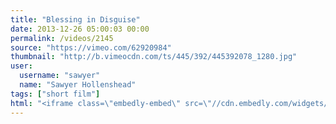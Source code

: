 ```yaml
---
title: "Blessing in Disguise"
date: 2013-12-26 05:00:03 00:00
permalink: /videos/2145
source: "https://vimeo.com/62920984"
thumbnail: "http://b.vimeocdn.com/ts/445/392/445392078_1280.jpg"
user:
  username: "sawyer"
  name: "Sawyer Hollenshead"
tags: ["short film"]
html: "<iframe class=\"embedly-embed\" src=\"//cdn.embedly.com/widgets/media.html?src=https%3A%2F%2Fplayer.vimeo.com%2Fvideo%2F62920984&src_secure=1&url=http%3A%2F%2Fvimeo.com%2F62920984&image=http%3A%2F%2Fb.vimeocdn.com%2Fts%2F445%2F392%2F445392078_1280.jpg&key=950020ba825211e1a0764040d3dc5c07&type=text%2Fhtml&schema=vimeo\" width=\"640\" height=\"360\" scrolling=\"no\" frameborder=\"0\" allowfullscreen></iframe>"
---
```


